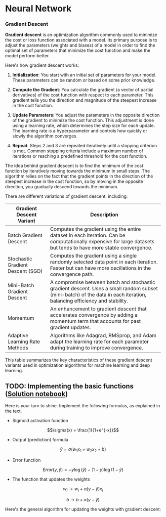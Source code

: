# Neural Network 

### Gradient Descent

**Gradient descent** is an optimization algorithm commonly used to minimize the cost or loss function associated with a model. 
Its primary purpose is to adjust the parameters (weights and biases) of a model in order to find the optimal set of parameters that minimize the cost function and make the model perform better.

Here's how gradient descent works:

1. **Initialization**: You start with an initial set of parameters for your model. These parameters can be random or based on some prior knowledge.

2. **Compute the Gradient**: You calculate the gradient (a vector of partial derivatives) of the cost function with respect to each parameter. This gradient tells you the direction and magnitude of the steepest increase in the cost function.

3. **Update Parameters**: You adjust the parameters in the opposite direction of the gradient to minimize the cost function. This adjustment is done using a learning rate, which determines the step size for each update. The learning rate is a hyperparameter and controls how quickly or slowly the algorithm converges.

4. **Repeat**: Steps 2 and 3 are repeated iteratively until a stopping criterion is met. Common stopping criteria include a maximum number of iterations or reaching a predefined threshold for the cost function.

The idea behind gradient descent is to find the minimum of the cost function by iteratively moving towards the minimum in small steps. The algorithm relies on the fact that the gradient points in the direction of the steepest increase in the cost function, so by moving in the opposite direction, you gradually descend towards the minimum.

There are different variations of gradient descent, including:

| **Gradient Descent Variant**      | **Description**                                                                                                                                                         |
|----------------------------------|-------------------------------------------------------------------------------------------------------------------------------------------------------------------------|
| Batch Gradient Descent           | Computes the gradient using the entire dataset in each iteration. Can be computationally expensive for large datasets but tends to have more stable convergence.   |
| Stochastic Gradient Descent (SGD)| Computes the gradient using a single randomly selected data point in each iteration. Faster but can have more oscillations in the convergence path.             |
| Mini-Batch Gradient Descent      | A compromise between batch and stochastic gradient descent. Uses a small random subset (mini-batch) of the data in each iteration, balancing efficiency and stability. |
| Momentum                         | An enhancement to gradient descent that accelerates convergence by adding a momentum term that accounts for past gradient updates.                                       |
| Adaptive Learning Rate Methods   | Algorithms like Adagrad, RMSprop, and Adam adapt the learning rate for each parameter during training to improve convergence.                                          |

This table summarizes the key characteristics of these gradient descent variants used in optimization algorithms for machine learning and deep learning.


## TODO: Implementing the basic functions ([Solution notebook](https://github.com/udacity/cd0281-Introduction-to-Neural-Networks-with-PyTorch/blob/master/gradient-descent/GradientDescentSolutions.ipynb))
Here is your turn to shine. Implement the following formulas, as explained in the text.
- Sigmoid activation function

$$\sigma(x) = \frac{1}{1+e^{-x}}$$

- Output (prediction) formula

$$\hat{y} = \sigma(w_1 x_1 + w_2 x_2 + b)$$

- Error function

$$Error(y, \hat{y}) = - y \log(\hat{y}) - (1-y) \log(1-\hat{y})$$

- The function that updates the weights

$$ w_i \longrightarrow w_i + \alpha (y - \hat{y}) x_i$$

$$ b \longrightarrow b + \alpha (y - \hat{y})$$


Here's the general algorithm for updating the weights with gradient descent:
